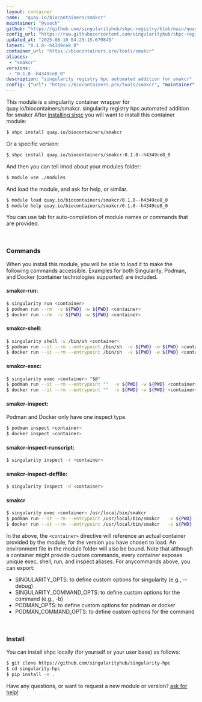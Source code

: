 ```yaml
---
layout: container
name:  "quay.io/biocontainers/smakcr"
maintainer: "@vsoch"
github: "https://github.com/singularityhub/shpc-registry/blob/main/quay.io/biocontainers/smakcr/container.yaml"
config_url: "https://raw.githubusercontent.com/singularityhub/shpc-registry/main/quay.io/biocontainers/smakcr/container.yaml"
updated_at: "2025-08-10 04:25:15.679845"
latest: "0.1.0--h4349ce8_0"
container_url: "https://biocontainers.pro/tools/smakcr"
aliases:
 - "smakcr"
versions:
 - "0.1.0--h4349ce8_0"
description: "singularity registry hpc automated addition for smakcr"
config: {"url": "https://biocontainers.pro/tools/smakcr", "maintainer": "@vsoch", "description": "singularity registry hpc automated addition for smakcr", "latest": {"0.1.0--h4349ce8_0": "sha256:9c30a249a44b76b978390f750e45c231b62b0a39e104b2210ab23398753f3c9f"}, "tags": {"0.1.0--h4349ce8_0": "sha256:9c30a249a44b76b978390f750e45c231b62b0a39e104b2210ab23398753f3c9f"}, "docker": "quay.io/biocontainers/smakcr", "aliases": {"smakcr": "/usr/local/bin/smakcr"}}
---
```


This module is a singularity container wrapper for quay.io/biocontainers/smakcr.
singularity registry hpc automated addition for smakcr
After [installing shpc](#install) you will want to install this container module:


```bash
$ shpc install quay.io/biocontainers/smakcr
```

Or a specific version:

```bash
$ shpc install quay.io/biocontainers/smakcr:0.1.0--h4349ce8_0
```

And then you can tell lmod about your modules folder:

```bash
$ module use ./modules
```

And load the module, and ask for help, or similar.

```bash
$ module load quay.io/biocontainers/smakcr/0.1.0--h4349ce8_0
$ module help quay.io/biocontainers/smakcr/0.1.0--h4349ce8_0
```

You can use tab for auto-completion of module names or commands that are provided.

<br>

### Commands

When you install this module, you will be able to load it to make the following commands accessible.
Examples for both Singularity, Podman, and Docker (container technologies supported) are included.

#### smakcr-run:

```bash
$ singularity run <container>
$ podman run --rm  -v ${PWD} -w ${PWD} <container>
$ docker run --rm  -v ${PWD} -w ${PWD} <container>
```

#### smakcr-shell:

```bash
$ singularity shell -s /bin/sh <container>
$ podman run --it --rm --entrypoint /bin/sh  -v ${PWD} -w ${PWD} <container>
$ docker run --it --rm --entrypoint /bin/sh  -v ${PWD} -w ${PWD} <container>
```

#### smakcr-exec:

```bash
$ singularity exec <container> "$@"
$ podman run --it --rm --entrypoint ""  -v ${PWD} -w ${PWD} <container> "$@"
$ docker run --it --rm --entrypoint ""  -v ${PWD} -w ${PWD} <container> "$@"
```

#### smakcr-inspect:

Podman and Docker only have one inspect type.

```bash
$ podman inspect <container>
$ docker inspect <container>
```

#### smakcr-inspect-runscript:

```bash
$ singularity inspect -r <container>
```

#### smakcr-inspect-deffile:

```bash
$ singularity inspect -d <container>
```


#### smakcr

```bash
$ singularity exec <container> /usr/local/bin/smakcr
$ podman run --it --rm --entrypoint /usr/local/bin/smakcr   -v ${PWD} -w ${PWD} <container> -c " $@"
$ docker run --it --rm --entrypoint /usr/local/bin/smakcr   -v ${PWD} -w ${PWD} <container> -c " $@"
```



In the above, the `<container>` directive will reference an actual container provided
by the module, for the version you have chosen to load. An environment file in the
module folder will also be bound. Note that although a container
might provide custom commands, every container exposes unique exec, shell, run, and
inspect aliases. For anycommands above, you can export:

 - SINGULARITY_OPTS: to define custom options for singularity (e.g., --debug)
 - SINGULARITY_COMMAND_OPTS: to define custom options for the command (e.g., -b)
 - PODMAN_OPTS: to define custom options for podman or docker
 - PODMAN_COMMAND_OPTS: to define custom options for the command

<br>

### Install

You can install shpc locally (for yourself or your user base) as follows:

```bash
$ git clone https://github.com/singularityhub/singularity-hpc
$ cd singularity-hpc
$ pip install -e .
```

Have any questions, or want to request a new module or version? [ask for help!](https://github.com/singularityhub/singularity-hpc/issues)